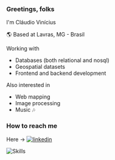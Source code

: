 ### Greetings, folks

I'm Cláudio Vinícius

:earth_americas: Based at Lavras, MG - Brasil

<!-- Currently leading the development of an spatial data API for agtechs and always interested in better ways for processing large spatial datasets. -->

Working with
 - Databases (both relational and nosql)
 - Geospatial datasets
 - Frontend and backend development

Also interested in
 - Web mapping
 - Image processing
 - Music :notes:


### How to reach me
Here -> [![linkedin](https://user-images.githubusercontent.com/10785448/103351155-07fa1a80-4a81-11eb-91ff-c07da1cc73f8.png)][1]

<!--
![claudiovicar's github stats](https://github-readme-stats.vercel.app/api?username=claudiovicar&show_icons=true&count_private=true&theme=gradient)
[![Top Langs](https://github-readme-stats.vercel.app/api/top-langs/?username=claudiovicar)](https://github.com/claudiovicar/github-readme-stats)
-->

![Skills](https://cr-skills-chart-widget.azurewebsites.net/api/api?username=claudiovicar&height=200&show-other-skills=true&skills=java,css,scss,html,javascript,python,shell,dockerfile,json,vue)

[1]: https://www.linkedin.com/in/cl%C3%A1udio-vin%C3%ADcius-de-carvalho/
